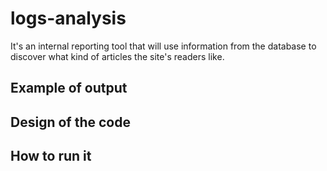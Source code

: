 # logs-analysis
It's an internal reporting tool that will use information from the database to discover what kind of articles the site's readers like.

## Example of output

## Design of the code

## How to run it